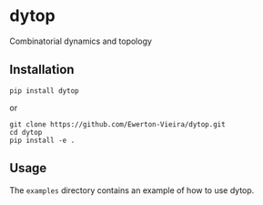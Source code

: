 # dytop
Combinatorial dynamics and topology

## Installation
```
pip install dytop
```

or

```
git clone https://github.com/Ewerton-Vieira/dytop.git
cd dytop
pip install -e .
```

## Usage
The `examples` directory contains an example of how to use dytop. 